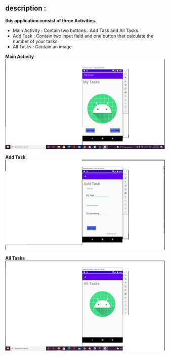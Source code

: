 ## description :

**this application consist of three Activities.**
  - Main Activity : Contain two buttons.. Add Task and All Tasks.
  - Add Task : Contain two input field and one button that calculate the number of your tasks.
  - All Tasks : Contain an image.


**Main Activity**
![image description](screenshots/and1.png)

**Add Task**
![image description](screenshots/and2.png)

**All Tasks**
![image description](screenshots/and3.png)
